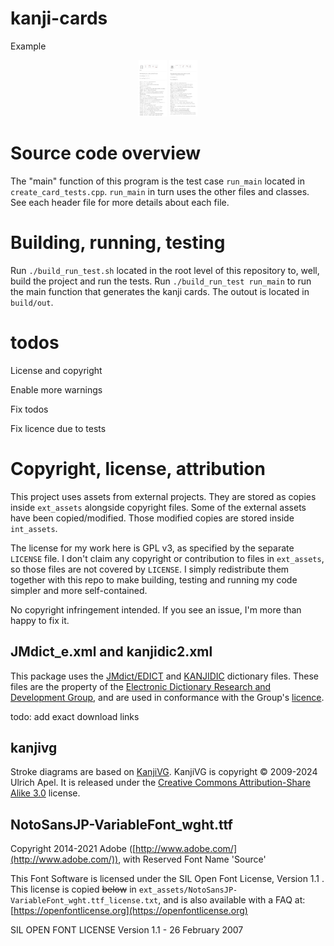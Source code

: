 
# kanji-cards

Example

<p align="middle">
  <img src="doc/hi.jpg" width="45" />
  <img src="doc/hon.jpg" width="45" /> 
</p>

# Source code overview

The "main" function of this program is the test case `run_main` located in `create_card_tests.cpp`. `run_main` in turn uses the other files and classes. See each header file for more details about each file.

# Building, running, testing

Run `./build_run_test.sh` located in the root level of this repository to, well, build the project and run the tests. Run `./build_run_test run_main` to run the main function that generates the kanji cards. The outout is located in `build/out`.

# todos

License and copyright

Enable more warnings

Fix todos

Fix licence due to tests

# Copyright, license, attribution

This project uses assets from external projects. They are stored as copies inside `ext_assets` alongside copyright files. Some of the external assets have been copied/modified. Those modified copies are stored inside `int_assets`.

The license for my work here is GPL v3, as specified by the separate `LICENSE` file. I don't claim any copyright or contribution to files in `ext_assets`, so those files are not covered by `LICENSE`. I simply redistribute them together with this repo to make building, testing and running my code simpler and more self-contained.

No copyright infringement intended. If you see an issue, I'm more than happy to fix it.

## JMdict_e.xml and kanjidic2.xml

This package uses the [JMdict/EDICT](https://www.edrdg.org/wiki/index.php/JMdict-EDICT_Dictionary_Project) and [KANJIDIC](https://www.edrdg.org/wiki/index.php/KANJIDIC_Project) dictionary files. These files are the property of the [Electronic Dictionary Research and Development Group](https://www.edrdg.org/), and are used in conformance with the Group's [licence](https://www.edrdg.org/edrdg/licence.html). 

todo: add exact download links

## kanjivg

Stroke diagrams are based on [KanjiVG](https://kanjivg.tagaini.net/). KanjiVG is copyright © 2009-2024 Ulrich Apel. It is released under the [Creative Commons Attribution-Share Alike 3.0](https://creativecommons.org/licenses/by-sa/3.0/) license. 

## NotoSansJP-VariableFont_wght.ttf

Copyright 2014-2021 Adobe ([http://www.adobe.com/](http://www.adobe.com/)), with Reserved Font Name 'Source'

This Font Software is licensed under the SIL Open Font License, Version 1.1 . This license is copied ~~below~~ in `ext_assets/NotoSansJP-VariableFont_wght.ttf_license.txt`, and is also available with a FAQ at: [https://openfontlicense.org](https://openfontlicense.org)

SIL OPEN FONT LICENSE Version 1.1 - 26 February 2007 
